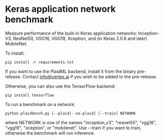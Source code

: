 # Keras application network benchmark
Measure performance of the built-in Keras application networks: Inception-V3,
ResNet50, VGG16, VGG19, Xception, and (in Keras 2.0.6 and later) MobileNet.

To install:

`pip install -r requirements.txt`

If you want to use the PlaidML backend, install it from the binary pre-release. Contact info@vertex.ai if you wish to be added to the pre-release.

Otherwise, you can also use the TensorFlow backend:

`pip install tensorflow`

To run a benchmark on a network:

`python plaidbench.py [--plaid|--no-plaid] [--train] NETWORK`

where NETWORK is one of the names "inception_v3", "resnet50", "vgg16", "vgg19",
"xception", or "mobilenet". Use --train if you want to train, otherwise the
benchmark will run inference.

